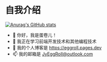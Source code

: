 # 自我介绍

[![Anurag's GitHub stats](https://github-readme-stats.vercel.app/api?username=Jy-EggRoll&theme=calm)](https://github.com/anuraghazra/github-readme-stats)

- 👋 你好，我是蛋卷儿！
- 🌱 我正在学习前端开发技术和其他编程技术
- 🔗 我的个人博客是 <https://eggroll.pages.dev>
- 📫 我的邮箱是 <JyEggRoll@outlook.com>
